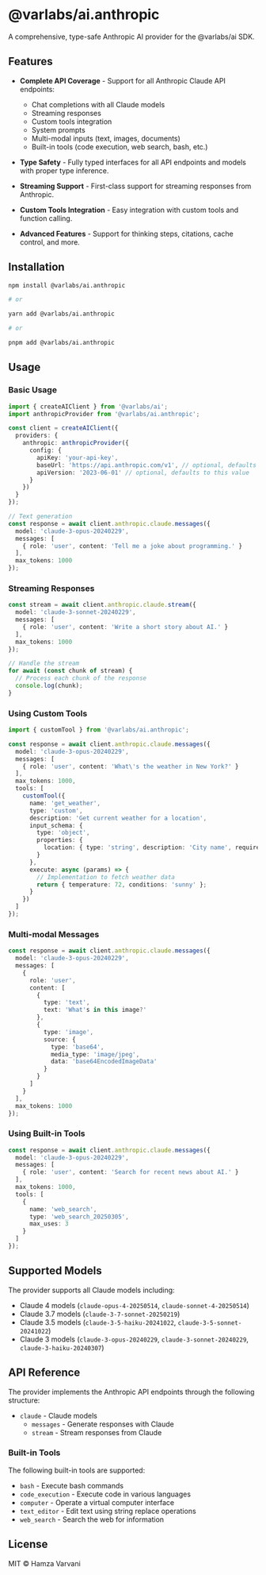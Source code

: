 # @varlabs/ai.anthropic

A comprehensive, type-safe Anthropic AI provider for the @varlabs/ai SDK.

## Features

- **Complete API Coverage** - Support for all Anthropic Claude API endpoints:
  - Chat completions with all Claude models
  - Streaming responses
  - Custom tools integration
  - System prompts
  - Multi-modal inputs (text, images, documents)
  - Built-in tools (code execution, web search, bash, etc.)

- **Type Safety** - Fully typed interfaces for all API endpoints and models with proper type inference.

- **Streaming Support** - First-class support for streaming responses from Anthropic.

- **Custom Tools Integration** - Easy integration with custom tools and function calling.

- **Advanced Features** - Support for thinking steps, citations, cache control, and more.

## Installation

```bash
npm install @varlabs/ai.anthropic

# or

yarn add @varlabs/ai.anthropic

# or

pnpm add @varlabs/ai.anthropic
```

## Usage

### Basic Usage

```typescript
import { createAIClient } from '@varlabs/ai';
import anthropicProvider from '@varlabs/ai.anthropic';

const client = createAIClient({
  providers: {
    anthropic: anthropicProvider({
      config: {
        apiKey: 'your-api-key',
        baseUrl: 'https://api.anthropic.com/v1', // optional, defaults to this value
        apiVersion: '2023-06-01' // optional, defaults to this value
      }
    })
  }
});

// Text generation
const response = await client.anthropic.claude.messages({
  model: 'claude-3-opus-20240229',
  messages: [
    { role: 'user', content: 'Tell me a joke about programming.' }
  ],
  max_tokens: 1000
});
```

### Streaming Responses

```typescript
const stream = await client.anthropic.claude.stream({
  model: 'claude-3-sonnet-20240229',
  messages: [
    { role: 'user', content: 'Write a short story about AI.' }
  ],
  max_tokens: 1000
});

// Handle the stream
for await (const chunk of stream) {
  // Process each chunk of the response
  console.log(chunk);
}
```

### Using Custom Tools

```typescript
import { customTool } from '@varlabs/ai.anthropic';

const response = await client.anthropic.claude.messages({
  model: 'claude-3-opus-20240229',
  messages: [
    { role: 'user', content: 'What\'s the weather in New York?' }
  ],
  max_tokens: 1000,
  tools: [
    customTool({
      name: 'get_weather',
      type: 'custom',
      description: 'Get current weather for a location',
      input_schema: {
        type: 'object',
        properties: {
          location: { type: 'string', description: 'City name', required: true }
        }
      },
      execute: async (params) => {
        // Implementation to fetch weather data
        return { temperature: 72, conditions: 'sunny' };
      }
    })
  ]
});
```

### Multi-modal Messages

```typescript
const response = await client.anthropic.claude.messages({
  model: 'claude-3-opus-20240229',
  messages: [
    {
      role: 'user',
      content: [
        {
          type: 'text',
          text: 'What's in this image?'
        },
        {
          type: 'image',
          source: {
            type: 'base64',
            media_type: 'image/jpeg',
            data: 'base64EncodedImageData'
          }
        }
      ]
    }
  ],
  max_tokens: 1000
});
```

### Using Built-in Tools

```typescript
const response = await client.anthropic.claude.messages({
  model: 'claude-3-opus-20240229',
  messages: [
    { role: 'user', content: 'Search for recent news about AI.' }
  ],
  max_tokens: 1000,
  tools: [
    {
      name: 'web_search',
      type: 'web_search_20250305',
      max_uses: 3
    }
  ]
});
```

## Supported Models

The provider supports all Claude models including:

- Claude 4 models (`claude-opus-4-20250514`, `claude-sonnet-4-20250514`)
- Claude 3.7 models (`claude-3-7-sonnet-20250219`)
- Claude 3.5 models (`claude-3-5-haiku-20241022`, `claude-3-5-sonnet-20241022`)
- Claude 3 models (`claude-3-opus-20240229`, `claude-3-sonnet-20240229`, `claude-3-haiku-20240307`)

## API Reference

The provider implements the Anthropic API endpoints through the following structure:

- `claude` - Claude models
  - `messages` - Generate responses with Claude
  - `stream` - Stream responses from Claude

### Built-in Tools

The following built-in tools are supported:

- `bash` - Execute bash commands
- `code_execution` - Execute code in various languages
- `computer` - Operate a virtual computer interface
- `text_editor` - Edit text using string replace operations
- `web_search` - Search the web for information

## License

MIT © Hamza Varvani
